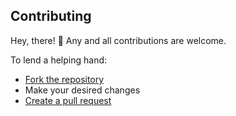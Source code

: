 ## Contributing	

Hey, there! 👋 Any and all contributions are welcome.	

To lend a helping hand:	
* [Fork the repository](https://help.github.com/articles/fork-a-repo/)	
* Make your desired changes	
* [Create a pull request](https://help.github.com/articles/creating-a-pull-request/)